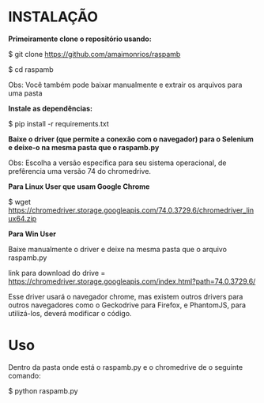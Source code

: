 # INSTALAÇÃO 

**Primeiramente clone o repositório usando:**

$ git clone https://github.com/amaimonrios/raspamb

$ cd raspamb


Obs: Você também pode baixar manualmente e extrair os arquivos para uma pasta


**Instale as dependências:**

$ pip install -r requirements.txt


**Baixe o driver (que permite a conexão com o navegador) para o Selenium e deixe-o na mesma pasta que o raspamb.py**

Obs: Escolha a versão específica para seu sistema operacional, de prefêrencia uma versão 74 do chromedrive.


**Para Linux User que usam Google Chrome**

$ wget https://chromedriver.storage.googleapis.com/74.0.3729.6/chromedriver_linux64.zip


**Para Win User**

Baixe manualmente o driver e deixe na mesma pasta que o arquivo raspamb.py

link para download do drive = https://chromedriver.storage.googleapis.com/index.html?path=74.0.3729.6/

Esse driver usará o navegador chrome, mas existem outros drivers para outros navegadores como o Geckodrive  para Firefox, e PhantomJS, para utilizá-los, deverá modificar o código.


# Uso

Dentro da pasta onde está o raspamb.py e o chromedrive de o seguinte comando:

$ python raspamb.py




